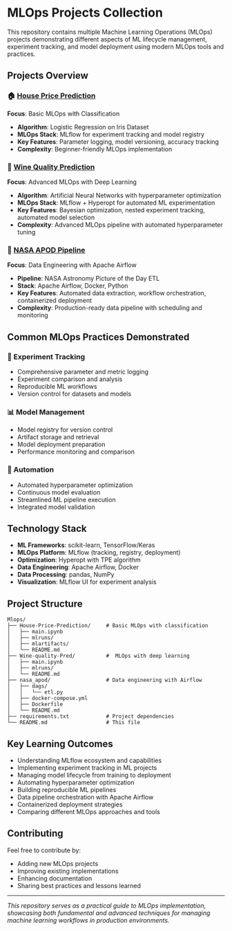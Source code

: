 # MLOps Projects Collection

This repository contains multiple Machine Learning Operations (MLOps) projects demonstrating different aspects of ML lifecycle management, experiment tracking, and model deployment using modern MLOps tools and practices.

## Projects Overview

### 🏠 [House Price Prediction](./House-Price-Prediction/)
**Focus**: Basic MLOps with Classification
- **Algorithm**: Logistic Regression on Iris Dataset
- **MLOps Stack**: MLflow for experiment tracking and model registry
- **Key Features**: Parameter logging, model versioning, accuracy tracking
- **Complexity**: Beginner-friendly MLOps implementation

### 🍷 [Wine Quality Prediction](./Wine-quality-Pred/)
**Focus**: Advanced MLOps with Deep Learning
- **Algorithm**: Artificial Neural Networks with hyperparameter optimization
- **MLOps Stack**: MLflow + Hyperopt for automated ML experimentation
- **Key Features**: Bayesian optimization, nested experiment tracking, automated model selection
- **Complexity**: Advanced MLOps pipeline with automated hyperparameter tuning

### 🚀 [NASA APOD Pipeline](./nasa_apod/)
**Focus**: Data Engineering with Apache Airflow
- **Pipeline**: NASA Astronomy Picture of the Day ETL
- **Stack**: Apache Airflow, Docker, Python
- **Key Features**: Automated data extraction, workflow orchestration, containerized deployment
- **Complexity**: Production-ready data pipeline with scheduling and monitoring

## Common MLOps Practices Demonstrated

### 🔬 Experiment Tracking
- Comprehensive parameter and metric logging
- Experiment comparison and analysis
- Reproducible ML workflows
- Version control for datasets and models

### 📊 Model Management
- Model registry for version control
- Artifact storage and retrieval
- Model deployment preparation
- Performance monitoring and comparison

### 🚀 Automation
- Automated hyperparameter optimization
- Continuous model evaluation
- Streamlined ML pipeline execution
- Integrated model validation

## Technology Stack

- **ML Frameworks**: scikit-learn, TensorFlow/Keras
- **MLOps Platform**: MLflow (tracking, registry, deployment)
- **Optimization**: Hyperopt with TPE algorithm
- **Data Engineering**: Apache Airflow, Docker
- **Data Processing**: pandas, NumPy
- **Visualization**: MLflow UI for experiment analysis

## Project Structure
```
Mlops/
├── House-Price-Prediction/     # Basic MLOps with classification
│   ├── main.ipynb
│   ├── mlruns/
│   ├── mlartifacts/
│   └── README.md
├── Wine-quality-Pred/          #  MLOps with deep learning
│   ├── main.ipynb
│   ├── mlruns/
│   └── README.md
├── nasa_apod/                  # Data engineering with Airflow
│   ├── dags/
│   │   └── etl.py
│   ├── docker-compose.yml
│   ├── Dockerfile
│   └── README.md
├── requirements.txt            # Project dependencies
└── README.md                   # This file

```

## Key Learning Outcomes

- Understanding MLflow ecosystem and capabilities
- Implementing experiment tracking in ML projects
- Managing model lifecycle from training to deployment
- Automating hyperparameter optimization
- Building reproducible ML pipelines
- Data pipeline orchestration with Apache Airflow
- Containerized deployment strategies
- Comparing different MLOps approaches and tools

## Contributing

Feel free to contribute by:
- Adding new MLOps projects
- Improving existing implementations
- Enhancing documentation
- Sharing best practices and lessons learned

---

*This repository serves as a practical guide to MLOps implementation, showcasing both fundamental and advanced techniques for managing machine learning workflows in production environments.*